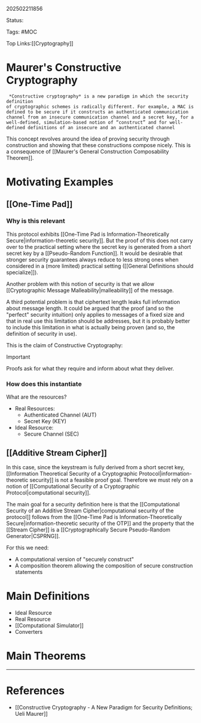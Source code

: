 202502211856

Status: 

Tags: #MOC

Top Links:[[Cryptography]]
# Maurer's Constructive Cryptography

```ad-quote
 *Constructive cryptography* is a new paradigm in which the security definition
of cryptographic schemes is radically different. For example, a MAC is defined to be secure if it constructs an authenticated communication channel from an insecure communication channel and a secret key, for a well-defined, simulation-based notion of “construct” and for well-defined definitions of an insecure and an authenticated channel
```

This concept revolves around the idea of proving security through construction and showing that these constructions compose nicely. 
This is a consequence of [[Maurer's General Construction Composability Theorem]].

# Motivating Examples

## [[One-Time Pad]]

### Why is this relevant 

This protocol exhibits [[One-Time Pad is Information-Theoretically Secure|information-theoretic security]]. But the proof of this does not carry over to the practical setting where the secret key is generated from a short secret key by a [[Pseudo-Random Function]]. It would be desirable that stronger security guarantees always reduce to less strong ones when considered in a (more limited) practical setting ([[General Definitions should specialize]]).

Another problem with this notion of security is that we allow [[Cryptographic Message Malleability|malleability]] of the message.

A third potential problem is that ciphertext length leaks full information about message length. It could be argued that the proof (and so the "perfect" security intuition) only applies to messages of a fixed size and that in real use this limitation should be addresses, but it is probably better to include this limitation in what is actually being proven (and so, the definition of security in use).

This is the claim of Constructive Cryptography:

> [!important]
> Proofs ask for what they require and inform about what they deliver.

### How does this instantiate

What are the resources?
- Real Resources:
	- Authenticated Channel (AUT)
	- Secret Key (KEY)
- Ideal Resource:
	- Secure Channel (SEC)


## [[Additive Stream Cipher]]

In this case, since the keystream is fully derived from a short secret key, [[Information Theoretical Security of a Cryptographic Protocol|information-theoretic security]] is not a feasible proof goal. Therefore we must rely on a notion of [[Computational Security of a Cryptographic Protocol|computational security]]. 

The main goal for a security definition here is that the [[Computational Security of an Additive Stream Cipher|computational security of the protocol]] follows from the [[One-Time Pad is Information-Theoretically Secure|information-theoretic security of the OTP]] and the property that the [[Stream Cipher]] is a [[Cryptographically Secure Pseudo-Random Generator|CSPRNG]]. 

For this we need: 
- A computational version of "securely construct"
- A composition theorem allowing the composition of secure construction statements

# Main Definitions

- Ideal Resource
- Real Resource
- [[Computational Simulator]]
- Converters

# Main Theorems

---
# References

- [[Constructive Cryptography - A New Paradigm for Security Definitions; Ueli Maurer]] 